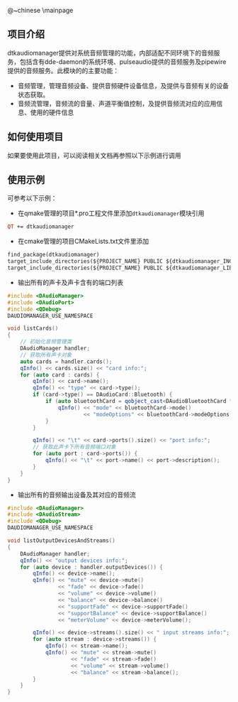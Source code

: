 @~chinese
\mainpage

## 项目介绍

dtkaudiomanager提供对系统音频管理的功能，内部适配不同环境下的音频服务，包括含有dde-daemon的系统环境、pulseaudio提供的音频服务及pipewire提供的音频服务。此模块的的主要功能：
- 音频管理，管理音频设备、提供音频硬件设备信息，及提供与音频有关的设备状态获取。
- 音频流管理，音频流的音量、声道平衡值控制，及提供音频流对应的应用信息、使用的硬件信息

## 如何使用项目

如果要使用此项目，可以阅读相关文档再参照以下示例进行调用

## 使用示例

可参考以下示例：

- 在qmake管理的项目*.pro工程文件里添加`dtkaudiomanager`模块引用

```pro
QT += dtkaudiomanager
```

- 在cmake管理的项目CMakeLists.txt文件里添加

```CMakeLists.txt
find_package(dtkaudiomanager)
target_include_directories(${PROJECT_NAME} PUBLIC ${dtkaudiomanager_INCLUDE_DIR})
target_include_directories(${PROJECT_NAME} PUBLIC ${dtkaudiomanager_LIBRARIES})
```

- 输出所有的声卡及声卡含有的端口列表

```cpp
#include <DAudioManager>
#include <DAudioPort>
#include <QDebug>
DAUDIOMANAGER_USE_NAMESPACE

void listCards()
{  
    // 初始化音频管理类
    DAudioManager handler;
    // 获取所有声卡对象
    auto cards = handler.cards();
    qInfo() << cards.size() << "card info:";
    for (auto card : cards) {
        qInfo() << card->name();
        qInfo() << "type" << card->type();
        if (card->type() == DAudioCard::Bluetooth) {
            if (auto bluetoothCard = qobject_cast<DAudioBluetoothCard *>(card.data())) {
                qInfo() << "mode" << bluetoothCard->mode()
                        << "modeOptions" << bluetoothCard->modeOptions();
            }
        }

        qInfo() << "\t" << card->ports().size() << "port info:";
        // 获取此声卡下所有音频端口对象
        for (auto port : card->ports()) {
            qInfo() << "\t" << port->name() << port->description();
        }
    }
}
```

- 输出所有的音频输出设备及其对应的音频流

```cpp
#include <DAudioManager>
#include <DAudioStream>
#include <QDebug>
DAUDIOMANAGER_USE_NAMESPACE

void listOutputDevicesAndStreams()
{  
    DAudioManager handler;
    qInfo() << "output devices info:";
    for (auto device : handler.outputDevices()) {
        qInfo() << device->name();
        qInfo() << "mute" << device->mute()
                << "fade" << device->fade()
                << "volume" << device->volume()
                << "balance" << device->balance()
                << "supportFade" << device->supportFade()
                << "supportBalance" << device->supportBalance()
                << "meterVolume" << device->meterVolume();

        qInfo() << device->streams().size() << " input streams info:";
        for (auto stream : device->streams()) {
            qInfo() << stream->name();
            qInfo() << "mute" << stream->mute()
                    << "fade" << stream->fade()
                    << "volume" << stream->volume()
                    << "balance" << stream->balance();
        }
    }
}
```
